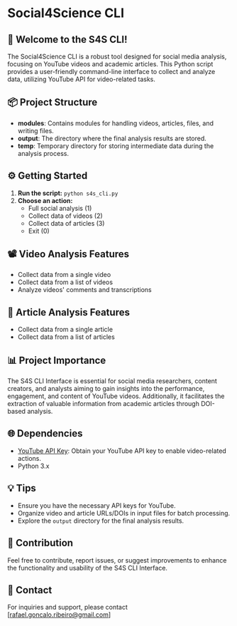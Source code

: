 # Social4Science CLI 

## 🚀 Welcome to the S4S CLI!

The Social4Science CLI is a robust tool designed for social media analysis, focusing on YouTube videos and academic articles. This Python script provides a user-friendly command-line interface to collect and analyze data, utilizing YouTube API for video-related tasks.

## 📦 Project Structure

- **modules**: Contains modules for handling videos, articles, files, and writing files.
- **output**: The directory where the final analysis results are stored.
- **temp**: Temporary directory for storing intermediate data during the analysis process.

## ⚙️ Getting Started

1. **Run the script:** `python s4s_cli.py`
2. **Choose an action:**
   - Full social analysis (1)
   - Collect data of videos (2)
   - Collect data of articles (3)
   - Exit (0)

## 📽️ Video Analysis Features

- Collect data from a single video
- Collect data from a list of videos
- Analyze videos' comments and transcriptions

## 📰 Article Analysis Features

- Collect data from a single article
- Collect data from a list of articles

## 📊 Project Importance

The S4S CLI Interface is essential for social media researchers, content creators, and analysts aiming to gain insights into the performance, engagement, and content of YouTube videos. Additionally, it facilitates the extraction of valuable information from academic articles through DOI-based analysis.

## 🌐 Dependencies

- [YouTube API Key](https://developers.google.com/youtube/registering_an_application): Obtain your YouTube API key to enable video-related actions.
- Python 3.x

## 💡 Tips

- Ensure you have the necessary API keys for YouTube.
- Organize video and article URLs/DOIs in input files for batch processing.
- Explore the `output` directory for the final analysis results.

## 🤝 Contribution

Feel free to contribute, report issues, or suggest improvements to enhance the functionality and usability of the S4S CLI Interface.

## 📧 Contact

For inquiries and support, please contact [rafael.goncalo.ribeiro@gmail.com]

